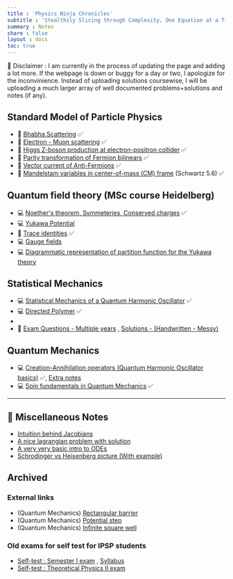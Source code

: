 ```yaml
---
title : 'Physics Ninja Chronicles'
subtitle : 'Stealthily Slicing through Complexity, One Equation at a Time!'
summary : Notes
share : false
layout : docs
toc: true
---
```

:construction: Disclaimer : I am currently in the process of updating the page and adding a lot more. If the webpage is down or buggy for a day or two, I apologize for the inconvinience. Instead of uploading solutions coursewise, I will be uploading a much larger array of well documented problems+solutions and notes (if any).


## Standard Model of Particle Physics 
- :memo: [Bhabha Scattering](/files/notes/sm/sm_bhaba_scattering.pdf) :white_check_mark:
- :memo: [Electron - Muon scattering](/files/notes/sm/sm_electron_munon_scattering.pdf) :white_check_mark:
- :memo: [Higgs Z-boson production at electron-positron collider](/files/notes/sm/sm_higgs_z_production.pdf) :white_check_mark:
- :memo: [Parity transformation of Fermion bilinears](/files/notes/sm/sm_fermion_transformation.pdf) :white_check_mark:
- :memo: [Vector current of Anti-Fermions](/files/notes/sm/sm_vector_current_antifermions.pdf) :white_check_mark:
- :memo: [Mandelstam variables in center-of-mass (CM) frame](/files/notes/sm/5_6_schwartz_madelstam.pdf) (Schwartz 5.6) :white_check_mark:

##  Quantum field theory (MSc course Heidelberg) 

- :computer: [Noether's theorem, Symmeteries, Conserved charges](/files/notes/heidelberg_qft/6_2.pdf) :white_check_mark:
- :computer: [Yukawa Potential](/files/notes/heidelberg_qft/10_1.pdf)
- :memo: [Trace identities](/files/notes/heidelberg_qft/10_2.pdf) :white_check_mark:
- :computer: [Gauge fields](/files/notes/heidelberg_qft/12_1.pdf) 
- :computer: [Diagrammatic representation of partition function for the Yukawa theory](/files/notes/heidelberg_qft/12_2.pdf) 

##  Statistical Mechanics

- :computer: [Statistical Mechanics of a Quantum Harmonic Oscillator](/files/notes/tp5/prob1.pdf) :white_check_mark:
- :computer: [Directed Polymer](/files/notes/tp5/prob2_directed_polymer_23dec2020.pdf) :white_check_mark:
- 
- :memo: [Exam Questions - Multiple years](/files/notes/tp5/tp5_exams.pdf) , [Solutions - (Handwritten - Messy)](/files/notes/tp5/tp5_exams_sols.pdf)

##  Quantum Mechanics

- :computer: [Creation-Annihilation operators (Quantum Harmonic Oscillator basics)](/files/tp4/tp4_mock17_prob1.pdf) :white_check_mark:, [Extra notes](/files/tp4/tp4_qho_summary.pdf)
- :computer: [Spin fundamentals in Quantum Mechanics](/files/tp4/tp4_mock17_prob3.pdf)  :white_check_mark:

<hr>

## :blue_book: Miscellaneous Notes 

- [Intuition behind Jacobians](/files/extra_exams/jacobians_rohan.pdf) 
- [A nice lagrangian problem with solution](/files/misc_notes/lagrangian_problem.pdf)
- [A very very basic intro to ODEs](/files/misc_notes/odes.pdf)
- [Schrodinger vs Heisenberg picture (With example)](/files/tp4/heisenberg_schrodinger_picture.pdf) 




## Archived
### External links
- (Quantum Mechanics) [Rectangular barrier](http://tediousderivations.blogspot.com/2013/08/rectangular-potential-barrier.html)
- (Quantum Mechanics) [Potential step](tediousderivations.blogspot.com/2013/08/potential-step.html)
- (Quantum Mechanics) [Infinite square well](http://tediousderivations.blogspot.com/2013/07/infinite-square-box-potential-wells.html)
###  Old exams for self test for IPSP students 

- [Self-test : Semester I exam](/files/extra_exams/sem1_mock_rohan.pdf) , [Syllabus](/files/extra_exams/sem1_mock_syllabus.pdf) 
- [Self-test : Theoretical Physics II exam](/files/extra_exams/tp2_extramock_rohan.pdf)
